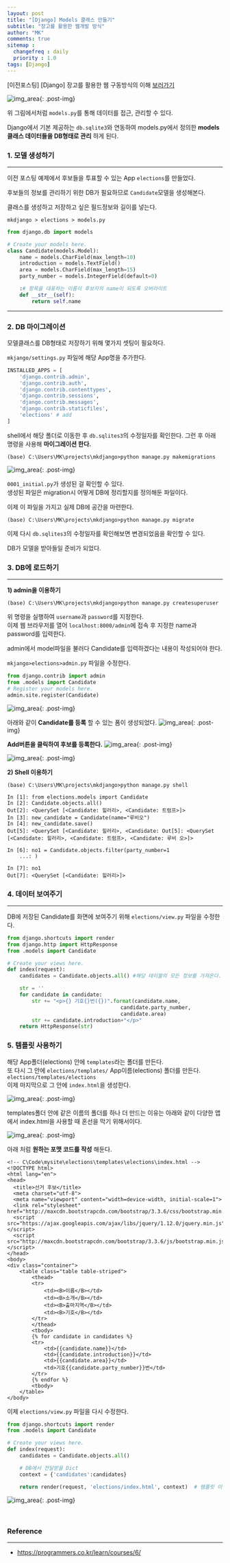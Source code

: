 ```yaml
---
layout: post
title: "[Django] Models 클래스 만들기"
subtitle: "장고를 활용한 웹개발 방식"
author: "MK"
comments: true
sitemap :
  changefreq : daily
  priority : 1.0
tags: [Django]
---
```


[이전포스팅] [Django] 장고를 활용한 웹 구동방식의 이해  [보러가기](https://mkjjo.github.io/2019/01/05/django_operation_method.html)



![img_area](/img/posting/2019-01-05-001-djangoflow2.PNG){: .post-img}

위 그림에서처럼 `models.py`를 통해 데이터를 접근, 관리할 수 있다.

Django에서 기본 제공하는 `db.sqlite3`와 연동하여 models.py에서 정의한 **models 클래스 데이터들을 DB형태로 관리** 하게 된다.


### 1. 모델 생성하기
---
이전 포스팅 예제에서 후보들을 투표할 수 있는 App `elections`를 만들었다.

후보들의 정보를 관리하기 위한 DB가 필요하므로 `Candidate`모델을 생성해본다.

클래스를 생성하고 저장하고 싶은 필드정보와 길이를 넣는다.

`mkdjango > elections > models.py`

```python
from django.db import models

# Create your models here.
class Candidate(models.Model):
    name = models.CharField(max_length=10)
    introduction = models.TextField()
    area = models.CharField(max_length=15)
    party_number = models.IntegerField(default=0)

    :# 항목을 대표하는 이름이 후보자의 name이 되도록 오버라이트
    def __str__(self):
        return self.name
```


---
### 2. DB 마이그레이션
모델클래스를 DB형태로 저장하기 위해 몇가지 셋팅이 필요하다.

`mkjango/settings.py` 파일에 해당 App명을 추가한다.

```python
INSTALLED_APPS = [
    'django.contrib.admin',
    'django.contrib.auth',
    'django.contrib.contenttypes',
    'django.contrib.sessions',
    'django.contrib.messages',
    'django.contrib.staticfiles',
    'elections' # add
]
```

shell에서 해당 폴더로 이동한 후 `db.sqlites3`의 수정일자를 확인한다.
그런 후 아래 명령을 사용해 **마이그레이션 한다.**

```
(base) C:\Users\MK\projects\mkdjango>python manage.py makemigrations
```

![img_area](/img/posting/2019-01-05-002-pycham.png){: .post-img}

`0001_initial.py`가 생성된 걸 확인할 수 있다.<br>
생성된 파일은 migration시 어떻게 DB에 정리할지를 정의해둔 파일이다.

이제 이 파일을 가지고 실제 DB에 공간을 마련한다.

```
(base) C:\Users\MK\projects\mkdjango>python manage.py migrate
```

이제 다시  `db.sqlites3`의 수정일자를 확인해보면 변경되었음을 확인할 수 있다.

DB가 모델을 받아들일 준비가 되었다.



### 3. DB에 로드하기
---
**1) admin을 이용하기**

```
(base) C:\Users\MK\projects\mkdjango>python manage.py createsuperuser
```
위 명령을 실행하여 `username`과 `password`를 지정한다.<br>
이제 웹 브라우저를 열어 `localhost:8000/admin`에 접속 후 지정한 name과 password를 입력한다.


admin에서 model파일을 불러다 Candidate를 입력하겠다는 내용이 작성되어야 한다.

`mkjango>elections>admin.py` 파일을 수정한다.

```python
from django.contrib import admin
from .models import Candidate
# Register your models here.
admin.site.register(Candidate)
```


![img_area](/img/posting/2019-01-05-002-adminlogin.PNG){: .post-img}

아래와 같이 **Candidate를 등록** 할 수 있는 폼이 생성되었다.
![img_area](/img/posting/2019-01-05-002-admin_candidate1.PNG){: .post-img}

**Add버튼을 클릭하여 후보를 등록한다.**
![img_area](/img/posting/2019-01-05-002-admin_candidate_add.PNG){: .post-img}

![img_area](/img/posting/2019-01-05-002-admin_candidate2.PNG){: .post-img}

**2) Shell 이용하기**

```
(base) C:\Users\MK\projects\mkdjango>python manage.py shell
```

```
In [1]: from elections.models import Candidate
In [2]: Candidate.objects.all()
Out[2]: <QuerySet [<Candidate: 힐러리>, <Candidate: 트럼프>]>
In [3]: new_candidate = Candidate(name="루비오")
In [4]: new_candidate.save()
Out[5]: <QuerySet [<Candidate: 힐러리>, <Candidate: Out[5]: <QuerySet [<Candidate: 힐러리>, <Candidate: 트럼프>, <Candidate: 루비 오>]>
```

```
In [6]: no1 = Candidate.objects.filter(party_number=1
    ...: )

In [7]: no1
Out[7]: <QuerySet [<Candidate: 힐러리>]>
```



### 4. 데이터 보여주기
---
DB에 저장된 Candidate를 화면에 보여주기 위해 `elections/view.py` 파일을 수정한다.


```python
from django.shortcuts import render
from django.http import HttpResponse
from .models import Candidate

# Create your views here.
def index(request):
    candidates = Candidate.objects.all() #해당 테이블의 모든 정보를 가져온다.

    str = ''
    for candidate in candidate:
        str += "<p>{} 기호{}번({})".format(candidate.name,
                                     candidate.party_number,
                                     candidate.area)
        str += candidate.introduction+"</p>"
    return HttpResponse(str)
```

### 5. 템플릿 사용하기

해당 App폴더(elections) 안에 `templates`라는 폴더를 만든다.<br>
또 다시 그 안에 `elections/templates/` App이름(elections) 폴더를 만든다. `elections/templates/elections` <br>
이제 마지막으로 그 안에 `index.html`을 생성한다.


![img_area](/img/posting/2019-01-05-002-pycham2.PNG){: .post-img}


templates폴더 안에 같은 이름의 폴더를 하나 더 만드는 이유는 아래와 같이 다양한 앱에서 index.html을 사용할 때 혼선을 막기 위해서이다.

![img_area](/img/posting/2019-01-05-002-app_indexes.PNG){: .post-img}

아래 처럼 **원하는 포맷 코드를 작성** 해둔다.

```hteml
<!-- C\Code\mysite\elections\templates\elections\index.html -->
<!DOCTYPE html>
<html lang="en">
<head>
  <title>선거 후보</title>
  <meta charset="utf-8">
  <meta name="viewport" content="width=device-width, initial-scale=1">
  <link rel="stylesheet" href="http://maxcdn.bootstrapcdn.com/bootstrap/3.3.6/css/bootstrap.min.css">
  <script src="https://ajax.googleapis.com/ajax/libs/jquery/1.12.0/jquery.min.js"></script>
  <script src="http://maxcdn.bootstrapcdn.com/bootstrap/3.3.6/js/bootstrap.min.js"></script>
</head>
<body>
<div class="container">
    <table class="table table-striped">
        <thead>
        <tr>
            <td><B>이름</B></td>
            <td><B>소개</B></td>
            <td><B>출마지역</B></td>
            <td><B>기호</B></td>
        </tr>
        </thead>
        <tbody>
        {% for candidate in candidates %}
        <tr>
            <td>{{candidate.name}}</td>
            <td>{{candidate.introduction}}</td>
            <td>{{candidate.area}}</td>
            <td>기호{{candidate.party_number}}번</td>
        </tr>
        {% endfor %}
        <tbody>
    </table>
</body>
```

이제 `elections/view.py` 파일을 다시 수정한다.

```python
from django.shortcuts import render
from .models import Candidate

# Create your views here.
def index(request):
    candidates = Candidate.objects.all()

    # DB에서 전달받을 Dict
    context = {'candidates':candidates}

    return render(request, 'elections/index.html', context)  # 템플릿 이용
```


![img_area](/img/posting/2019-01-05-002-template.PNG){: .post-img}

<br>

### **Reference**
---
- <https://programmers.co.kr/learn/courses/6/>

<br>
